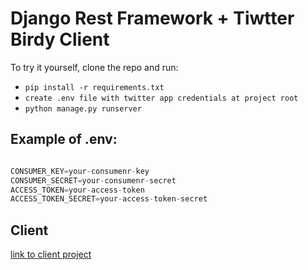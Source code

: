 Django Rest Framework + Tiwtter Birdy Client
============================================


To try it yourself, clone the repo and run:

* `pip install -r requirements.txt`
* `create .env file with twitter app credentials at project root`
* `python manage.py runserver`

## Example of .env:

```python

CONSUMER_KEY=your-consumenr-key
CONSUMER_SECRET=your-consumenr-secret
ACCESS_TOKEN=your-access-token
ACCESS_TOKEN_SECRET=your-access-token-secret
```

## Client

[link to client project](https://github.com/shootermv/wip-exam-client)